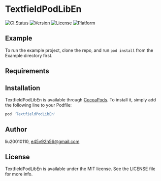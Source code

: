 # TextfieldPodLibEn

[![CI Status](https://img.shields.io/travis/liu20010110/TextfieldPodLibEn.svg?style=flat)](https://travis-ci.org/liu20010110/TextfieldPodLibEn)
[![Version](https://img.shields.io/cocoapods/v/TextfieldPodLibEn.svg?style=flat)](https://cocoapods.org/pods/TextfieldPodLibEn)
[![License](https://img.shields.io/cocoapods/l/TextfieldPodLibEn.svg?style=flat)](https://cocoapods.org/pods/TextfieldPodLibEn)
[![Platform](https://img.shields.io/cocoapods/p/TextfieldPodLibEn.svg?style=flat)](https://cocoapods.org/pods/TextfieldPodLibEn)

## Example

To run the example project, clone the repo, and run `pod install` from the Example directory first.

## Requirements

## Installation

TextfieldPodLibEn is available through [CocoaPods](https://cocoapods.org). To install
it, simply add the following line to your Podfile:

```ruby
pod 'TextfieldPodLibEn'
```

## Author

liu20010110, e45v92h56@gmail.com

## License

TextfieldPodLibEn is available under the MIT license. See the LICENSE file for more info.
